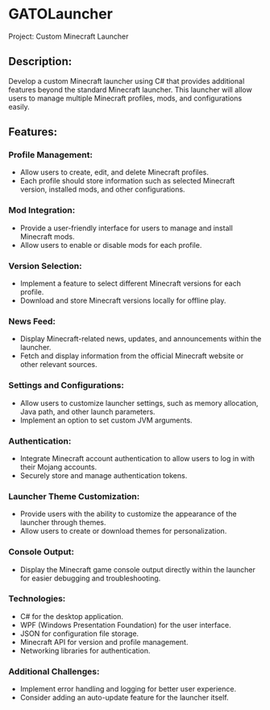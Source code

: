 # GATOLauncher

Project: Custom Minecraft Launcher

## Description:
Develop a custom Minecraft launcher using C# that provides additional features beyond the standard Minecraft launcher. This launcher will allow users to manage multiple Minecraft profiles, mods, and configurations easily.

## Features:

### Profile Management:

+ Allow users to create, edit, and delete Minecraft profiles.
+ Each profile should store information such as selected Minecraft version, installed mods, and other configurations.

### Mod Integration:

+ Provide a user-friendly interface for users to manage and install Minecraft mods.
+ Allow users to enable or disable mods for each profile.

### Version Selection:

+ Implement a feature to select different Minecraft versions for each profile.
+ Download and store Minecraft versions locally for offline play.

### News Feed:

+ Display Minecraft-related news, updates, and announcements within the launcher.
+ Fetch and display information from the official Minecraft website or other relevant sources.

### Settings and Configurations:

+ Allow users to customize launcher settings, such as memory allocation, Java path, and other launch parameters.
+ Implement an option to set custom JVM arguments.

### Authentication:

+ Integrate Minecraft account authentication to allow users to log in with their Mojang accounts.
+ Securely store and manage authentication tokens.

### Launcher Theme Customization:

+ Provide users with the ability to customize the appearance of the launcher through themes.
+ Allow users to create or download themes for personalization.

### Console Output:

+ Display the Minecraft game console output directly within the launcher for easier debugging and troubleshooting.

### Technologies:

+ C# for the desktop application.
+ WPF (Windows Presentation Foundation) for the user interface.
+ JSON for configuration file storage.
+ Minecraft API for version and profile management.
+ Networking libraries for authentication.

### Additional Challenges:

+ Implement error handling and logging for better user experience.
+ Consider adding an auto-update feature for the launcher itself.

